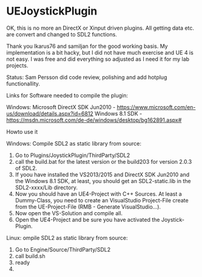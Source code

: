 UEJoystickPlugin
====================
OK, this is no more an DirectX or Xinput driven plugins. All getting data etc. are convert and changed to SDL2 functions.

Thank you Ikarus76 and samiljan for the good working basis. My implementation is a bit hacky, but I did not have much exercise and UE 4 is not easy.
I was free and did everything so adjusted as I need it for my lab projects. 

Status:
Sam Persson did code review, polishing and add hotplug functionallity. 

Links for Software needed to compile the plugin:

Windows:
Microsoft DirectX SDK Jun2010 - https://www.microsoft.com/en-us/download/details.aspx?id=6812
Windows 8.1 SDK - https://msdn.microsoft.com/de-de/windows/desktop/bg162891.aspx#


Howto use it

Windows:
Compile SDL2 as static library from source:
1) Go to Plugins/JoystickPlugin/ThirdParty/SDL2
2) call the build.bat for the latest version or the build203 for version 2.0.3 of SDL2.
3) If yoou have installed the VS2013/2015 and DirectX SDK Jun2010 and the Windows 8.1 SDK, at least, you should get an SDL2-static.lib in the SDL2-xxxx/Lib directory.
4) Now you should have an UE4-Project with C++ Sources. At least a Dummy-Class, you need to create an VisualStudio Project-File create from the UE-Project-File (RMB - Generate VisualStudio...).
5) Now open the VS-Solution and compile all.
6) Open the UE4-Project and be sure you have activated the Joystick-Plugin.

Linux:
ompile SDL2 as static library from source:
1) Go to Engine/Source/ThirdParty/SDL2
2) call build.sh
3) ready
4) 

